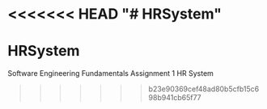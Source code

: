 <<<<<<< HEAD
"# HRSystem" 
=======
# HRSystem
Software Engineering Fundamentals Assignment 1 HR System
>>>>>>> b23e90369cef48ad80b5cfb15c698b941cb65f77
